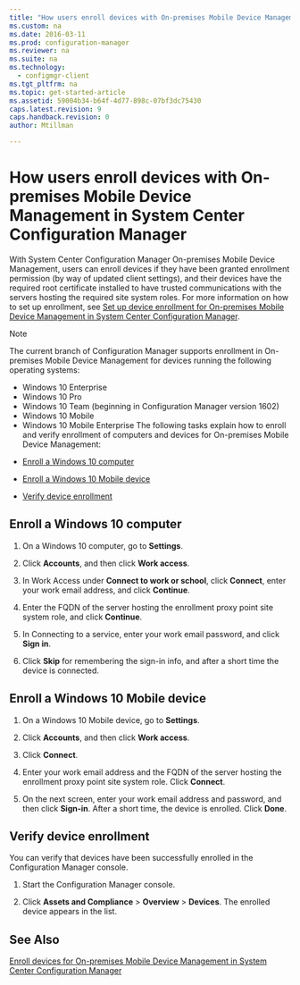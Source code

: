 ```yaml
---
title: "How users enroll devices with On-premises Mobile Device Management in System Center Configuration Manager"
ms.custom: na
ms.date: 2016-03-11
ms.prod: configuration-manager
ms.reviewer: na
ms.suite: na
ms.technology: 
  - configmgr-client
ms.tgt_pltfrm: na
ms.topic: get-started-article
ms.assetid: 59004b34-b64f-4d77-898c-07bf3dc75430
caps.latest.revision: 9
caps.handback.revision: 0
author: Mtillman

---
```

# How users enroll devices with On-premises Mobile Device Management in System Center Configuration Manager
With System Center Configuration Manager On\-premises Mobile Device Management, users can enroll devices if they have been granted enrollment permission (by way of updated client settings), and their devices have the required root certificate installed to have trusted communications with the servers hosting the required site system roles. For more information on how to set up enrollment, see [Set up device enrollment for On-premises Mobile Device Management in System Center Configuration Manager](../../mdm/get-started/set-up-device-enrollment-for-on-premises-mobile-device-management.md).  
  
 > [!NOTE]  
>  The current branch of Configuration Manager supports enrollment in On-premises Mobile Device Management for devices running the following operating systems:  
>   
>  -   Windows 10 Enterprise  
> -   Windows 10 Pro  
> -   Windows 10 Team \(beginning in Configuration Manager version 1602\)  
> -   Windows 10 Mobile  
> -   Windows 10 Mobile Enterprise The following tasks explain how to enroll and verify enrollment of computers and devices for On\-premises Mobile Device Management:  
  
-   [Enroll a Windows 10 computer](#bkmk_enrollDesk)  
  
-   [Enroll a Windows 10 Mobile device](#bkmk_enrollMob)  
  
-   [Verify device enrollment](#bkmk_verify)  
  
##  <a name="bkmk_enrollDesk"></a> Enroll a Windows 10 computer  
  
1.  On a Windows 10 computer, go to **Settings**.  
  
2.  Click **Accounts**, and then click **Work access**.  
  
3.  In Work Access under **Connect to work or school**, click **Connect**, enter your work email address, and click **Continue**.  
  
4.  Enter the FQDN of the server hosting the enrollment proxy point site system role, and click **Continue**.  
  
5.  In Connecting to a service, enter your work email password, and click **Sign in**.  
  
6.  Click **Skip** for remembering the sign-in info, and after a short time the device is connected.  
  
##  <a name="bkmk_enrollMob"></a> Enroll a Windows 10 Mobile device  
  
1.  On a Windows 10 Mobile device, go to **Settings**.  
  
2.  Click **Accounts**, and then click **Work access**.  
  
3.  Click **Connect**.  
  
4.  Enter your work email address and the FQDN of the server hosting the enrollment proxy point site system role. Click **Connect**.  
  
5.  On the next screen, enter your work email address and password, and then click **Sign-in**. After a short time,  the device is enrolled. Click **Done**.  
  
##  <a name="bkmk_verify"></a> Verify device enrollment  
 You can verify that devices have been successfully enrolled in the Configuration Manager console.  
  
1.  Start the Configuration Manager console.  
  
2.  Click **Assets and Compliance** > **Overview** > **Devices**. The enrolled device appears in the list.  
  
## See Also  
 [Enroll devices for On-premises Mobile Device Management in System Center Configuration Manager](../../mdm/deploy-use/enroll-devices-for-on-premises-mobile-device-management.md)